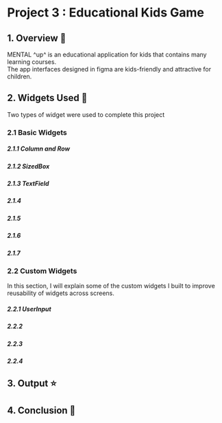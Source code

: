 # Project 3 : Educational Kids Game

## 1. Overview 📖
MENTAL ^up^ is an educational application for kids that contains many learning courses.\
The app interfaces designed in figma are kids-friendly and attractive for children.

## 2. Widgets Used 🎨
Two types of widget were used to complete this project

### 2.1 Basic Widgets
##### 2.1.1 Column and Row
##### 2.1.2 SizedBox
##### 2.1.3 TextField
##### 2.1.4
##### 2.1.5
##### 2.1.6
##### 2.1.7

### 2.2 Custom Widgets
In this section, I will explain some of the custom widgets I built to improve\
reusability of widgets across screens.

##### 2.2.1 UserInput
##### 2.2.2
##### 2.2.3
##### 2.2.4

## 3. Output ⭐

## 4. Conclusion 🏁